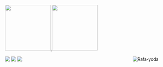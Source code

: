  <div>
  <a href="https://github.com/Dleid">
  <img height="150em" src="https://github-readme-stats.vercel.app/api?username=jotavs&show_icons=true&theme=tokyonight&include_all_commits=true&count_private=true"/>
  <img height="150em" src="https://github-readme-stats.vercel.app/api/top-langs/?username=jotavs&layout=compact&langs_count=7&theme=tokyonight"/>
</div>
  <div style="display: inline_block"><br>
  <img align="right" alt="Rafa-yoda" src="https://c.tenor.com/cmEdU3y-excAAAAC/wtf-what.gif">
</div>
<div> 
  <a href="https://twitter.com/JVS_Dleid" target="_blank"><img src="https://img.shields.io/badge/Twitter-1DA1F2?style=for-the-badge&logo=twitter&logoColor=white" target="_blank"></a>
  <a href="https://instagram.com/JVS_Dleid" target="_blank"><img src="https://img.shields.io/badge/-Instagram-%23E4405F?style=for-the-badge&logo=instagram&logoColor=white" target="_blank"></a>
    <a href="https://steamcommunity.com/id/Dleid/" target="_blank"><img src="https://img.shields.io/badge/Steam-000000?style=for-the-badge&logo=steam&logoColor=white" target="_blank"></a>

 </div>
  
